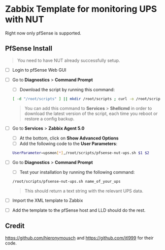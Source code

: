 # Zabbix Template for monitoring UPS with NUT

Right now only pfSense is supported.

## PfSense Install

> You need to have NUT already successfully setup.

- [ ] Login to pfSense Web GUI
- [ ] Go to **Diagnostics** > **Command Prompt**
    - [ ] Download the script by running this command:
    ```bash
    [ -d "/root/scripts" ] || mkdir /root/scripts ; curl -o /root/scripts/pfsense-nut-ups.sh https://raw.githubusercontent.com/Futur-Tech/futur-tech-zabbix-nut/main/pfsense-nut-ups.sh ; chmod u+x /root/scripts/pfsense-nut-ups.sh
    ```
    > You can add this command to **Services** > **Shellcmd** in order to download the latest version of the script, each time you reboot or restore a config backup.

- [ ] Go to **Services** > **Zabbix Agent 5.0**
    - [ ] At the bottom, click on **Show Advanced Options**
    - [ ] Add the following code to the **User Parameters**:
    ```bash
    UserParameter=upsmon[*],/root/scripts/pfsense-nut-ups.sh $1 $2
    ```
- [ ] Go to **Diagnostics** > **Command Prompt**
    - [ ] Test your installation by running the following command:
    ```bash
    /root/scripts/pfsense-nut-ups.sh name_of_your_ups
    ```
    > This should return a text string with the relevant UPS data.

- [ ] Import the XML template to Zabbix 
- [ ] Add the template to the pfSense host and LLD should do the rest.

## Credit
https://github.com/hieronymousch and https://github.com/jtl999 for their code.